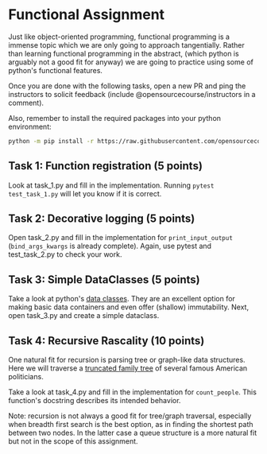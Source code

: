 # Functional Assignment

Just like object-oriented programming, functional programming is 
a immense topic which we are only going to approach tangentially. Rather
than learning functional programming in the abstract, (which python is
arguably not a good fit for anyway) we are going to practice
using some of python's functional features.

Once you are done with the following tasks, open a new PR and ping the instructors
to solicit feedback (include @opensourcecourse/instructors in a comment).

Also, remember to install the required packages into your python environment:

```bash
python -m pip install -r https://raw.githubusercontent.com/opensourcecourse/utils/main/requirements.txt
```


## Task 1: Function registration (5 points)

Look at task_1.py and fill in the implementation. Running `pytest test_task_1.py` will
let you know if it is correct.

## Task 2: Decorative logging (5 points)

Open task_2.py and fill in the implementation for `print_input_output` 
(`bind_args_kwargs` is already complete). Again, use pytest and test_task_2.py to check
your work.

## Task 3: Simple DataClasses (5 points)

Take a look at python's [data classes](https://docs.python.org/3/library/dataclasses.html).
They are an excellent option for making basic data containers and even offer (shallow)
immutability. Next, open task_3.py and create a simple dataclass.

## Task 4: Recursive Rascality (10 points)

One natural fit for recursion is parsing tree or graph-like data structures. 
Here we will traverse a [truncated family tree](https://webtreeprint.com/tp_famous_gedcoms.php)
of several famous American politicians.

Take a look at task_4.py and fill in the implementation for `count_people`.
This function's docstring describes its intended behavior. 

Note: recursion is not always a good fit for tree/graph traversal, especially when
breadth first search is the best option, as in finding the shortest path between
two nodes. In the latter case a queue structure is a more natural fit but not in the scope
of this assignment.
